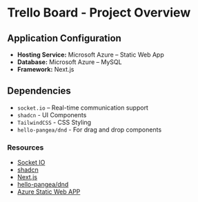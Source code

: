 # Trello Board - Project Overview

## Application Configuration

- **Hosting Service:** Microsoft Azure – Static Web App  
- **Database:** Microsoft Azure – MySQL  
- **Framework:** Next.js  

## Dependencies

- `socket.io` – Real-time communication support
- `shadcn` - UI Components
- `TailwindCSS` - CSS Styling
- `hello-pangea/dnd` - For drag and drop components 

### Resources 

- [Socket IO](https://socket.io/how-to/use-with-nextjs)
- [shadcn](https://ui.shadcn.com)
- [Next.js](https://nextjs.org)
- [hello-pangea/dnd](https://github.com/hello-pangea/dnd)
- [Azure Static Web APP](https://learn.microsoft.com/en-us/azure/static-web-apps/)
